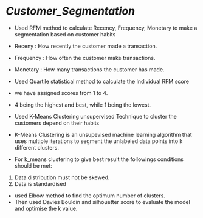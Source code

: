 # ***Customer_Segmentation***

- Used RFM method to calculate Recency, Frequency, Monetary to make a segmentation based on customer habits
- Receny : How recently the customer made a transaction.
- Frequency : How often the customer make transactions.
- Monetary : How many transactions the customer has made.

- Used Quartile statistical method to calculate the Individual RFM score
- we have assigned scores from 1 to 4.
- 4 being the highest and best, while 1 being the lowest.

- Used K-Means Clustering unsupervised Technique to cluster the customers depend on their habits
- K-Means Clustering is an unsupevised machine learning algorithm that uses multiple iterations to segment the unlabeled data points into  k different clusters.
 - For k_means clustering to give best result the followings conditions should be met:
  1. Data distribution must not be skewed.
  2. Data is standardised 
- used Elbow method to find the optimum number of clusters.
- Then used Davies Bouldin and silhouetter score to evaluate the model and optimise the k value.
